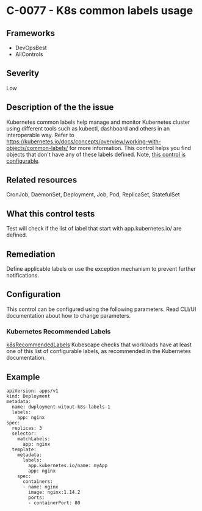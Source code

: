 # C-0077 - K8s common labels usage

## Frameworks
* DevOpsBest
* AllControls
 
## Severity
Low

## Description of the the issue
Kubernetes common labels help manage and monitor Kubernetes cluster using different tools such as kubectl, dashboard and others in an interoperable way. Refer to https://kubernetes.io/docs/concepts/overview/working-with-objects/common-labels/ for more information. This control helps you find objects that don't have any of these labels defined. Note, [this control is configurable](##configuration).
 
## Related resources
CronJob, DaemonSet, Deployment, Job, Pod, ReplicaSet, StatefulSet
 
## What this control tests 
Test will check if the list of label that start with app.kubernetes.io/ are defined.
 
## Remediation
Define applicable labels or use the exception mechanism to prevent further notifications.
 
## Configuration
 This control can be configured using the following parameters. Read CLI/UI documentation about how to change parameters.
 
### Kubernetes Recommended Labels
[k8sRecommendedLabels](doc:configuration_parameter_k8srecommendedlabels)
Kubescape checks that workloads have at least one of this list of configurable labels, as recommended in the Kubernetes documentation.
 
## Example
```
apiVersion: apps/v1
kind: Deployment
metadata:
  name: dwployment-witout-k8s-labels-1
  labels:
    app: nginx
spec:
  replicas: 3
  selector:
    matchLabels:
      app: nginx
  template:
    metadata:
      labels:
        app.kubernetes.io/name: myApp
        app: nginx
    spec:
      containers:
      - name: nginx
        image: nginx:1.14.2
        ports:
        - containerPort: 80

```
